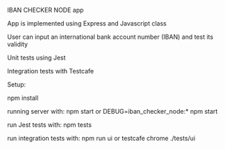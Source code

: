 IBAN CHECKER NODE app

App is implemented using Express and Javascript class

User can input an international bank account number (IBAN) and test its validity

Unit tests using Jest

Integration tests with Testcafe

Setup:

npm install

running server with: npm start or DEBUG=iban_checker_node:* npm start

run Jest tests with: npm tests

run integration tests with: npm run ui or testcafe chrome ./tests/ui
